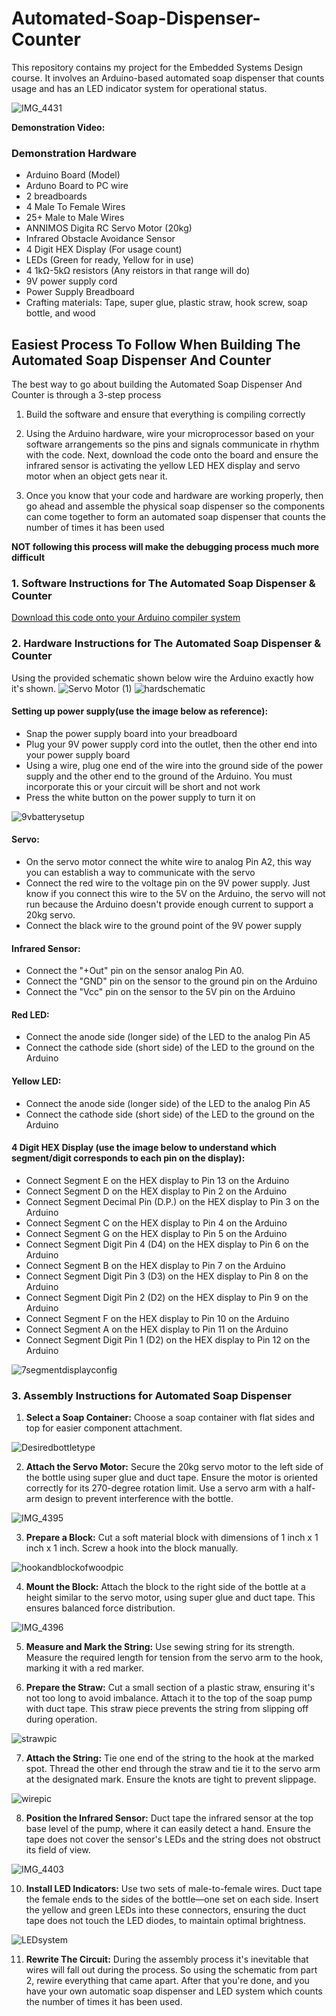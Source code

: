 # Automated-Soap-Dispenser-Counter

This repository contains my project for the Embedded Systems Design course. It involves an Arduino-based automated soap dispenser that counts usage and has an LED indicator system for operational status.

![IMG_4431](https://github.com/declancouch/Automated-Soap-Dispenser-And-Counter/assets/145140758/981b114b-daa5-4d49-abfb-55c60d34edd8)

**Demonstration Video:**



### Demonstration Hardware
- Arduino Board (Model)
- Arduno Board to PC wire
- 2 breadboards
- 4 Male To Female Wires
- 25+ Male to Male Wires
- ANNIMOS Digita RC Servo Motor (20kg)
- Infrared Obstacle Avoidance Sensor
- 4 Digit HEX Display (For usage count)
- LEDs (Green for ready, Yellow for in use)
- 4 1kΩ-5kΩ resistors (Any reistors in that range will do)
- 9V power supply cord
- Power Supply Breadboard
- Crafting materials: Tape, super glue, plastic straw, hook screw, soap bottle, and wood

## Easiest Process To Follow When Building The Automated Soap Dispenser And Counter
The best way to go about building the Automated Soap Dispenser And Counter is through a 3-step process

1. Build the software and ensure that everything is compiling correctly

2. Using the Arduino hardware, wire your microprocessor based on your software arrangements so the pins and signals communicate in rhythm with the code. Next, download the code onto the board and ensure the infrared sensor is activating the yellow LED HEX display and servo motor when an object gets near it.

3. Once you know that your code and hardware are working properly, then go ahead and assemble the physical soap dispenser so the components can come together to form an automated soap dispenser that counts the number of times it has been used

**NOT following this process will make the debugging process much more difficult** 


### 1. Software Instructions for The Automated Soap Dispenser & Counter


[Download this code onto your Arduino compiler system](https://github.com/declancouch/Automated-Soap-Dispenser-And-Counter/blob/34ed45a4a5e10d7ac9d816b988eacd39e0801649/Arduino%20Completed%20Soap%20Dispensor%20Code.ino)


### 2. Hardware Instructions for The Automated Soap Dispenser & Counter

Using the provided schematic shown below wire the Arduino exactly how it's shown.
![Servo Motor (1)](https://github.com/declancouch/Automated-Soap-Dispenser-And-Counter/assets/145140758/8a729bc1-4a63-4fd9-bb49-1413506816e6)
![hardschematic](https://github.com/declancouch/Automated-Soap-Dispenser-And-Counter/assets/145140758/cff6ab99-e802-40eb-b9fc-b542e1ba81ac)



#### Setting up power supply(use the image below as reference):
- Snap the power supply board into your breadboard
- Plug your 9V power supply cord into the outlet, then the other end into your power supply board 
- Using a wire, plug one end of the wire into the ground side of the power supply and the other end to the ground of the Arduino. You must incorporate this or your circuit will be short and not work
- Press the white button on the power supply to turn it on
  
![9vbatterysetup](https://github.com/declancouch/Automated-Soap-Dispenser-And-Counter/assets/145140758/96e0f5af-a386-4aa5-b7e9-33c16bc0f541)


#### Servo:
- On the servo motor connect the white wire to analog Pin A2, this way you can establish a way to communicate with the servo
- Connect the red wire to the voltage pin on the 9V power supply. Just know if you connect this wire to the 5V on the Arduino, the servo will not run because the Arduino doesn't provide enough current to support a 20kg servo.
- Connect the black wire to the ground point of the 9V power supply

#### Infrared Sensor:
- Connect the "+Out" pin on the sensor analog Pin A0.
- Connect the "GND" pin on the sensor to the ground pin on the Arduino
- Connect the "Vcc" pin on the sensor to the 5V pin on the Arduino

#### Red LED:
- Connect the anode side (longer side) of the LED to the analog Pin A5
- Connect the cathode side (short side) of the LED to the ground on the Arduino

#### Yellow LED:
- Connect the anode side (longer side) of the LED to the analog Pin A5
- Connect the cathode side (short side) of the LED to the ground on the Arduino

#### 4 Digit HEX Display (use the image below to understand which segment/digit corresponds to each pin on the display):
- Connect Segment E on the HEX display to Pin 13 on the Arduino 
- Connect Segment D on the HEX display to Pin 2 on the Arduino 
- Connect Segment Decimal Pin (D.P.) on the HEX display to Pin 3 on the Arduino 
- Connect Segment C on the HEX display to Pin 4 on the Arduino 
- Connect Segment G on the HEX display to Pin 5 on the Arduino 
- Connect Segment Digit Pin 4 (D4) on the HEX display to Pin 6 on the Arduino 
- Connect Segment B on the HEX display to Pin 7 on the Arduino 
- Connect Segment Digit Pin 3 (D3) on the HEX display to Pin 8 on the Arduino 
- Connect Segment Digit Pin 2 (D2) on the HEX display to Pin 9 on the Arduino 
- Connect Segment F on the HEX display to Pin 10 on the Arduino 
- Connect Segment A on the HEX display to Pin 11 on the Arduino 
- Connect Segment Digit Pin 1 (D2) on the HEX display to Pin 12 on the Arduino

![7segmentdisplayconfig](https://github.com/declancouch/Automated-Soap-Dispenser-And-Counter/assets/145140758/cad3d61c-df9f-4155-98bd-dc3fbb7fc742)

### 3. Assembly Instructions for Automated Soap Dispenser

1. **Select a Soap Container:** Choose a soap container with flat sides and top for easier component attachment.

![Desiredbottletype](https://github.com/declancouch/Automated-Soap-Dispenser-And-Counter/assets/145140758/0ef27fcd-a874-435c-8deb-c3e7793db2c9)

  
2. **Attach the Servo Motor:** Secure the 20kg servo motor to the left side of the bottle using super glue and duct tape. Ensure the motor is oriented correctly for its 270-degree rotation limit. Use a servo arm with a half-arm design to prevent interference with the bottle.

![IMG_4395](https://github.com/declancouch/Automated-Soap-Dispenser-And-Counter/assets/145140758/fb1e66d5-dede-4321-a990-4c1cfa667348)

3. **Prepare a Block:** Cut a soft material block with dimensions of 1 inch x 1 inch x 1 inch. Screw a hook into the block manually.

![hookandblockofwoodpic](https://github.com/declancouch/Automated-Soap-Dispenser-And-Counter/assets/145140758/8303619c-750a-4c06-8b6c-8b6c7232a46c)
   
4. **Mount the Block:** Attach the block to the right side of the bottle at a height similar to the servo motor, using super glue and duct tape. This ensures balanced force distribution.

![IMG_4396](https://github.com/declancouch/Automated-Soap-Dispenser-And-Counter/assets/145140758/f494530b-09e0-49bb-a87b-4828d22d06d0)

5. **Measure and Mark the String:** Use sewing string for its strength. Measure the required length for tension from the servo arm to the hook, marking it with a red marker.
  
6. **Prepare the Straw:** Cut a small section of a plastic straw, ensuring it's not too long to avoid imbalance. Attach it to the top of the soap pump with duct tape. This straw piece prevents the string from slipping off during operation.

![strawpic](https://github.com/declancouch/Automated-Soap-Dispenser-And-Counter/assets/145140758/6d084921-055d-4fce-a632-5788f5b4a444)

7. **Attach the String:** Tie one end of the string to the hook at the marked spot. Thread the other end through the straw and tie it to the servo arm at the designated mark. Ensure the knots are tight to prevent slippage.

![wirepic](https://github.com/declancouch/Automated-Soap-Dispenser-And-Counter/assets/145140758/c2da657a-3c39-4fc0-9f76-19115bdc8461)
   
8. **Position the Infrared Sensor:** Duct tape the infrared sensor at the top base level of the pump, where it can easily detect a hand. Ensure the tape does not cover the sensor's LEDs and the string does not obstruct its field of view.

![IMG_4403](https://github.com/declancouch/Automated-Soap-Dispenser-And-Counter/assets/145140758/e7099a8d-2045-4c5f-a6b9-e8746fb746ab)
   
10. **Install LED Indicators:** Use two sets of male-to-female wires. Duct tape the female ends to the sides of the bottle—one set on each side. Insert the yellow and green LEDs into these connectors, ensuring the duct tape does not touch the LED diodes, to maintain optimal brightness.

![LEDsystem](https://github.com/declancouch/Automated-Soap-Dispenser-And-Counter/assets/145140758/cd89e52e-af60-45b1-bd00-6c66b2e9075d)

11. **Rewrite The Circuit:** During the assembly process it's inevitable that wires will fall out during the process. So using the schematic from part 2, rewire everything that came apart. After that you're done, and you have your own automatic soap dispenser and LED system which counts the number of times it has been used.    




